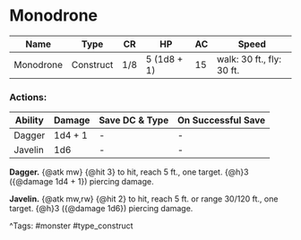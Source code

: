 # Monodrone

| Name | Type | CR | HP | AC | Speed |
|------|------|----|----|----|-------|
| Monodrone | Construct | 1/8 | 5 (1d8 + 1) | 15 | walk: 30 ft., fly: 30 ft. |

### Actions:

| Ability | Damage | Save DC & Type | On Successful Save |
|---------|--------|----------------|--------------------|
| Dagger | 1d4 + 1 | - | - |
| Javelin | 1d6 | - | - |


**Dagger.** {@atk mw} {@hit 3} to hit, reach 5 ft., one target. {@h}3 ({@damage 1d4 + 1}) piercing damage.

**Javelin.** {@atk mw,rw} {@hit 2} to hit, reach 5 ft. or range 30/120 ft., one target. {@h}3 ({@damage 1d6}) piercing damage.

^Tags: #monster #type_construct